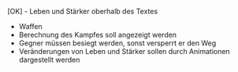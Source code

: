 [OK] - Leben und Stärker oberhalb des Textes
- Waffen
- Berechnung des Kampfes soll angezeigt werden
- Gegner müssen besiegt werden, sonst versperrt er den Weg
- Veränderungen von Leben und Stärker sollen durch Animationen dargestellt werden